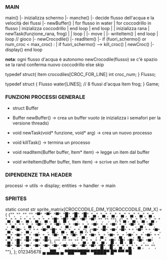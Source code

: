### MAIN

main()
|- inizializza schermo
|- manche()
    |- decide flusso dell'acqua e la velocità dei flussi
    |- newBuffer()
    |   for flusso in water
    |       for coccodrillo in flusso
    |           inizializza coccodrillo
    |       end loop
    |   end loop
    |
    |   inizializza rana
    |   newTask(funzione_rana, frog)
    |
    |  loop
    |   |- move
    |   |- writeItem()
    |  end loop
    |
    loop // gioco
        |- newCrocodile()
        |- readItem()
        |- if (fuori_schermo() or num_croc < max_croc) :
        |   if fuori_schermo() --> kill_croc()
        |   newCroc()
        |- display()
    end loop

**nota**: ogni flusso d'acqua è autonomo
newCrocodile(flusso) 
    se c'è spazio
        se la rand conferma
            nuovo coccodrillo
    else skip

typedef struct{ 
    Item crocodiles[CROC_FOR_LINE] 
    int croc_num;
} Flusso;

typedef struct {
    Flusso water[LINES]; // 8 flussi d'acqua
    Item frog;
} Game;

### FUNZIONI PROCESSI GENERALE

- struct Buffer
- Buffer newBuffer() -> crea un buffer vuoto (e inizializza i semafori per la versione threads)

- void newTask(void* funzione, void* arg) -> crea un nuovo processo
- void killTask() -> termina un processo

- void readItem(Buffer buffer, Item* item) -> legge un item dal buffer
- void writeItem(Buffer buffer, Item item) -> scrive un item nel buffer

### DIPENDENZE TRA HEADER

processi -> utils -> display; entities -> handler -> main

### SPRITES
static const str sprite_matrix[CROCCODILE_DIM_Y][CROCCODILE_DIM_X] = {
        {"", "", "", "", "▀", "▀", "▀", "█", "█", "█", "▄", "▄", "▄", "▄", "▄", "▄", "▄", "▄", "▄", "▄", "▄", "▄", "█", "█", "▀", "▀", "▀", "", "", ""},
        {"▄", "▄", "▄", "▄", " ", "▄", " ", "▄", "▀", "▄", "▀", "▄", "▀", "▄", "▀", "▄", "▀", "▄", "▀", "▄", "▀", "▄", "▀", "▄", " ", "▀", "█", "▄", "▄", "▄"},
        {"▀", "▀", "▀", "▀", " ", "▀", " ", "▀", "▄", "▀", "▄", "▀", "▄", "▀", "▄", "▀", "▄", "▀", "▄", "▀", "▄", "▀", "▄", "▀", " ", "▄", "█", "▀", "▀", "▀"},
        {"", "", "", "", "▄", "▄", "▄", "█", "█", "█", "▀", "▀", "▀", "▀", "▀", "▀", "▀", "▀", "▀", "▀", "▀", "▀", "█", "█", "▄", "▄", "▄", "", "", ""},
    };
012345678
▄ ▄██▄ ▄
▀██▀▀██▀
 ▀████▀
█▀ ▀▀ ▀█